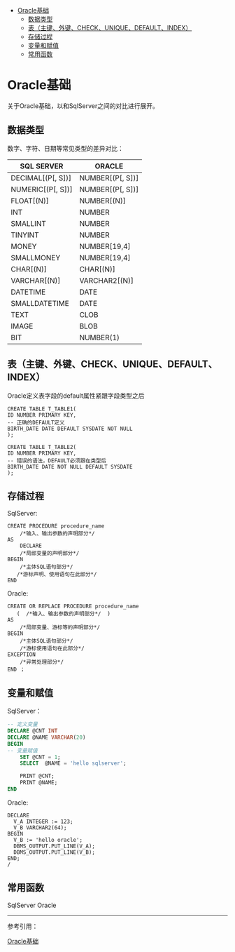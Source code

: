 <!-- TOC -->

- [Oracle基础](#oracle基础)
    - [数据类型](#数据类型)
    - [表（主键、外键、CHECK、UNIQUE、DEFAULT、INDEX）](#表主键外键checkuniquedefaultindex)
    - [存储过程](#存储过程)
    - [变量和赋值](#变量和赋值)
    - [常用函数](#常用函数)

<!-- /TOC -->

<a id="markdown-oracle基础" name="oracle基础"></a>
# Oracle基础
关于Oracle基础，以和SqlServer之间的对比进行展开。

<a id="markdown-数据类型" name="数据类型"></a>
## 数据类型
数字、字符、日期等常见类型的差异对比：

SQL SERVER | ORACLE
-----------|-------
DECIMAL[(P[, S])] | NUMBER[(P[, S])]
NUMERIC[(P[, S])] | NUMBER[(P[, S])]
FLOAT[(N)] | NUMBER[(N)]
INT | NUMBER
SMALLINT | NUMBER
TINYINT | NUMBER
MONEY | NUMBER[19,4]
SMALLMONEY | NUMBER[19,4]
CHAR[(N)] | CHAR[(N)]
VARCHAR[(N)] | VARCHAR2[(N)]
DATETIME | DATE
SMALLDATETIME | DATE
TEXT | CLOB
IMAGE | BLOB
BIT | NUMBER(1)

<a id="markdown-表主键外键checkuniquedefaultindex" name="表主键外键checkuniquedefaultindex"></a>
## 表（主键、外键、CHECK、UNIQUE、DEFAULT、INDEX）
Oracle定义表字段的default属性紧跟字段类型之后
```plsql
CREATE TABLE T_TABLE1(
ID NUMBER PRIMARY KEY,
-- 正确的DEFAULT定义
BIRTH_DATE DATE DEFAULT SYSDATE NOT NULL
);

CREATE TABLE T_TABLE2(
ID NUMBER PRIMARY KEY,
-- 错误的语法，DEFAULT必须跟在类型后
BIRTH_DATE DATE NOT NULL DEFAULT SYSDATE 
);
```

<a id="markdown-存储过程" name="存储过程"></a>
## 存储过程
SqlServer:
```plsql
CREATE PROCEDURE procedure_name
    /*输入、输出参数的声明部分*/
AS
    DECLARE
    /*局部变量的声明部分*/
BEGIN
    /*主体SQL语句部分*/
   /*游标声明、使用语句在此部分*/
END
```

Oracle:
```plsql
CREATE OR REPLACE PROCEDURE procedure_name
   (  /*输入、输出参数的声明部分*/  )
AS
    /*局部变量、游标等的声明部分*/
BEGIN
    /*主体SQL语句部分*/
    /*游标使用语句在此部分*/
EXCEPTION
    /*异常处理部分*/
END ；
```

<a id="markdown-变量和赋值" name="变量和赋值"></a>
## 变量和赋值
SqlServer：
```sql
-- 定义变量
DECLARE @CNT INT
DECLARE @NAME VARCHAR(20)
BEGIN
-- 变量赋值
    SET @CNT = 1;
    SELECT  @NAME = 'hello sqlserver';

    PRINT @CNT;
    PRINT @NAME;
END
```

Oracle:
```plsql
DECLARE
  V_A INTEGER := 123;
  V_B VARCHAR2(64);
BEGIN
  V_B := 'hello oracle';
  DBMS_OUTPUT.PUT_LINE(V_A);
  DBMS_OUTPUT.PUT_LINE(V_B);
END;
/
```

<a id="markdown-常用函数" name="常用函数"></a>
## 常用函数

SqlServer       Oracle

---

参考引用：

[Oracle基础](http://www.oraok.com/oracle/)